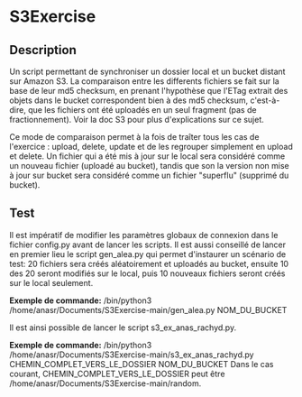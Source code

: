 # S3Exercise

## Description

Un script permettant de synchroniser un dossier local et un bucket distant sur Amazon S3. La comparaison entre les differents fichiers se fait sur la base de leur md5 checksum, en prenant l'hypothèse que l'ETag extrait des objets dans le bucket correspondent bien à des md5 checksum, c'est-à-dire, que les fichiers ont été uploadés en un seul fragment (pas de fractionnement). Voir la doc S3 pour plus d'explications sur ce sujet.

Ce mode de comparaison permet à la fois de traîter tous les cas de l'exercice : upload, delete, update et de les regrouper simplement en upload et delete. Un fichier qui a été mis à jour sur le local sera considéré comme un nouveau fichier (uploadé au bucket), tandis que son la version non mise à jour sur bucket sera considéré comme un fichier "superflu" (supprimé du bucket). 

## Test
Il est impératif de modifier les paramètres globaux de connexion dans le fichier config.py avant de lancer les scripts. Il est aussi conseillé de lancer en premier lieu le script gen_alea.py qui permet d'instaurer un scénario de test: 20 fichiers sera créés aléatoirement et uploadés au bucket, ensuite 10 des 20 seront modifiés sur le local, puis 10 nouveaux fichiers seront créés sur le local seulement.

**Exemple de commande:** /bin/python3 /home/anasr/Documents/S3Exercise-main/gen_alea.py NOM_DU_BUCKET

Il est ainsi possible de lancer le script s3_ex_anas_rachyd.py.

**Exemple de commande:** /bin/python3 /home/anasr/Documents/S3Exercise-main/s3_ex_anas_rachyd.py CHEMIN_COMPLET_VERS_LE_DOSSIER NOM_DU_BUCKET
Dans le cas courant, CHEMIN_COMPLET_VERS_LE_DOSSIER peut être /home/anasr/Documents/S3Exercise-main/random.
